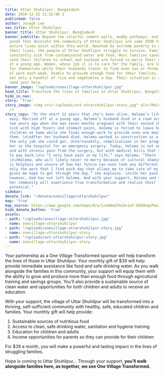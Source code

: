```yaml
---
title: Uttar Shuhilpur, Bangaldesh
date: 2016-12-22 21:52:00 Z
published: false
author: Joseph Lee
nav_title: Uttar Shuhilpur
banner_title: Uttar Shuhilpur, Bangladesh
banner_subtitle: Beyond the colorful cement walls, muddy pathways, and mucky fishing
  ponds that decorate the community of Uttar Shuhilpur are some 3500 families whose
  entire lives exist within this world. Haunted by extreme poverty in all parts of
  their lives, the people of Uttar Shuhlipur struggle to survive. Families here are
  constantly sick from contaminated water and food. Most families cannot afford to
  send their children to school and instead are forced to marry their daughters off
  at a young age. Women, whose job it is to care for the family, are left to fend
  for themselves while their husbands travel to find even two or three days’ worth
  of work each week. Unable to provide enough food for their families, most people
  eat only a handful of rice and vegetables a day. Their situation is dire and they
  need your help.
banner_image: "/uploads/onevillage-uttarshuhilpur.jpg"
head_title: Transform the lives of families in Uttar Shuhilpur, Bangaldesh
hide_in_nav: 
story: 'true'
story_image: <img src="/uploads/ovt-uttarshuhilpur-story.jpg" alt="Maleka's Story"
  />
story_copy: "In the short 22 years that she’s been alive, Halema’s life has not been
  easy. Married off at a young age, Halema’s husband died in a road accident just
  two years ago when she was seven months pregnant with their second child. Often
  sick with high fevers and stomach pains, Halema is forced to leave her suffering
  children at home while she finds enough work to provide even one meal a day for
  them. \n\nAfter her husband died, Halema worked in construction as a brick layer,
  the only job she could get. Unfortunately, complications in her pregnancy landed
  her in the hospital for an emergency surgery. Today, Halema is not only left traumatized
  and with chronic pain from the surgery, but with medical bills that she cannot afford
  to pay back.\n\n “I only have pain in my life,” says Halema, “there is no joy.”
  \n\nHalema, who will likely never re-marry because of cultural shaming towards widows,
  is helpless and unsure of how her future can even look any different.  \n“It is
  only the work that I find each day that allows me to take care of my children that
  gives me hope to get through the day,” she explains. \n\nIn her pain and suffering,
  however, God has not left Halema. And with your support, Halema and the rest of
  her community will experience true transformation and realize their full, God-given
  potential."
sidebar: 
donate_link: "/donate/onevillage/uttarshuhilpur"
map: 'true'
map_source: https://www.google.com/maps/d/u/1/embed?mid=1af-bd2HnqsPauJWn-Q38EUXDr-Y
hide_donate_button: 'true'
assets:
- path: "/uploads/onevillage-uttarshuhilpur.jpg"
  name: onevillage-uttarshuhilpur
- path: "/uploads/onevillage-uttarshuhilpur-story.jpg"
  name: onevillage-uttarshuhilpur-story
- path: "/uploads/ovt-uttarshuhilpur-story.jpg"
  name: onevillage-uttarshuhilpur-story
---
```


Your partnership as a One Village Transformed sponsor will help transform the lives of those in Uttar Shuhilpur. Your monthly gift of $39 will help provide immediate assistance like food and safe drinking water. As you walk alongside the families in this community, your support will equip them with the ability to grow and produce more than enough food through agricultural training and savings groups. You’ll also provide a sustainable source of clean water and opportunities for both children and adults to receive an education.

With your support, the village of Uttar Shuhilpur will be transformed into a thriving, self-sufficient community with healthy, safe, educated children and families. Your monthly gift will help provide:

1. Sustainable sources of nutritious food
2. Access to clean, safe drinking water, sanitation and hygiene training
3. Education for children and adults
4. Income opportunities for parents so they can provide for their children

For $39 a month, you will make a powerful and lasting impact in the lives of struggling families.

Hope is coming to Uttar Shuhilpur... Through your support, **you’ll walk alongside families here, as together, we see One Village Transformed.**
